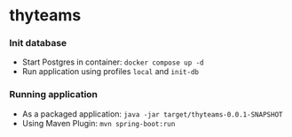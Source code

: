 # thyteams

### Init database
* Start Postgres in container: `docker compose up -d`
* Run application using profiles `local` and `init-db`

### Running application
* As a packaged application: `java -jar target/thyteams-0.0.1-SNAPSHOT`
* Using Maven Plugin: `mvn spring-boot:run`

